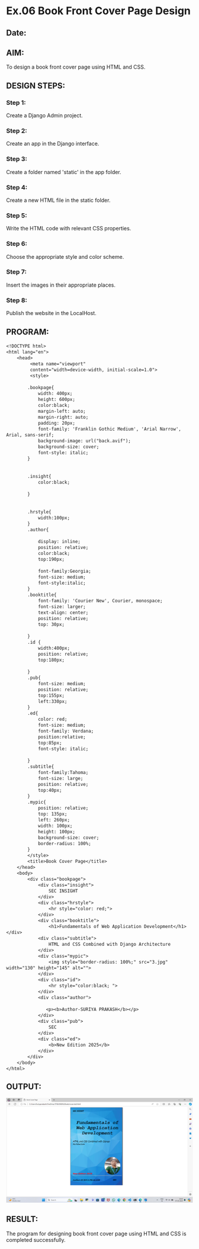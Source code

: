 # Ex.06 Book Front Cover Page Design
## Date:

## AIM:
To design a book front cover page using HTML and CSS.

## DESIGN STEPS:

### Step 1:
Create a Django Admin project.

### Step 2:
Create an app in the Django interface.

### Step 3:
Create a folder named 'static' in the app folder.

### Step 4:
Create a new HTML file in the static folder.

### Step 5:
Write the HTML code with relevant CSS properties.

### Step 6:
Choose the appropriate style and color scheme.

### Step 7:
Insert the images in their appropriate places.

### Step 8:
Publish the website in the LocalHost.

## PROGRAM:
```
<!DOCTYPE html>
<html lang="en">
    <head>
         <meta name="viewport" 
         content="width=device-width, initial-scale=1.0">
         <style>

        .bookpage{
            width: 400px;
            height: 600px;
            color:black;
            margin-left: auto;
            margin-right: auto;
            padding: 20px;
            font-family: 'Franklin Gothic Medium', 'Arial Narrow', Arial, sans-serif;
            background-image: url("back.avif");
            background-size: cover;
            font-style: italic;
        }
            

        .insight{
            color:black;

        }

        
        .hrstyle{
            width:100px;
        }
        .author{
        
            display: inline;
            position: relative;
            color:black;
            top:190px;
            
            font-family:Georgia;
            font-size: medium;
            font-style:italic;
        }
        .booktitle{
            font-family: 'Courier New', Courier, monospace;
            font-size: larger;
            text-align: center;
            position: relative;
            top: 30px;
        
        }
        .id {
            width:400px;
            position: relative;
            top:180px;
            
        }
        .pub{
            font-size: medium;
            position: relative;
            top:155px;
            left:330px;
        }
        .ed{
            color: red;
            font-size: medium;
            font-family: Verdana;
            position:relative;
            top:85px;
            font-style: italic;

        }
        .subtitle{
            font-family:Tahoma;
            font-size: large;
            position: relative;
            top:40px;
        }
        .mypic{
            position: relative;
            top: 135px;
            left: 260px;
            width: 100px;
            height: 100px;
            background-size: cover;
            border-radius: 100%;
        }
        </style>
        <title>Book Cover Page</title>
    </head>
    <body>
        <div class="bookpage">
            <div class="insight">
                SEC INSIGHT
            </div>
            <div class="hrstyle">
                <hr style="color: red;">
            </div>
            <div class="booktitle">
                <h1>Fundamentals of Web Application Development</h1></div>
            <div class="subtitle">
                HTML and CSS Combined with Django Architecture
            </div>
            <div class="mypic">
                <img style="border-radius: 100%;" src="3.jpg" width="130" height="145" alt="">
            </div>
            <div class="id">
                <hr style="color:black; ">
            </div>
            <div class="author">
                
               <p><b>Author-SURIYA PRAKASH</b></p>
            </div>
            <div class="pub">
                SEC
            </div>
            <div class="ed">
                <b>New Edition 2025</b>
            </div>
        </div>
    </body>
</html>

```


## OUTPUT:
![alt text](output.png)

## RESULT:
The program for designing book front cover page using HTML and CSS is completed successfully.
